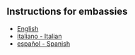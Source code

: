 ## Instructions for embassies
<ul>
  <li><a href="./en.html"> English </a></li>
  <li><a href="./it.html"> italiano - Italian </a></li>
  <li><a href="./es.html"> español - Spanish </a></li>
</ul>
